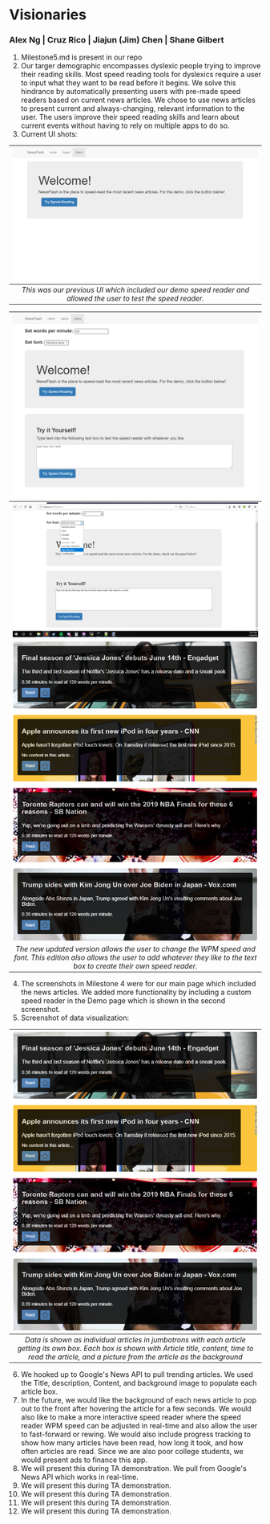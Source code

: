 # Visionaries

### Alex Ng | Cruz Rico | Jiajun (Jim) Chen | Shane Gilbert

1. Milestone5.md is present in our repo
2. Our targer demographic encompasses dyslexic people trying to improve their reading skills. Most speed reading tools for dyslexics require a user to input what they want to be read before it begins. We solve this hindrance by automatically presenting users with pre-made speed readers based on current news articles. We chose to use news articles to present current and always-changing, relevant information to the user. The users improve their speed reading skills and learn about current events without having to rely on multiple apps to do so.
3. Current UI shots:

| ![screenshot0](/Milestone%205/ui0.PNG) |
|:--:|
| *This was our previous UI which included our demo speed reader and allowed the user to test the speed reader.* |

| ![screenshot1](/Milestone%205/ui1.PNG) |
|:--:|
| ![screenshot2](/Milestone%205/ui3.PNG) |
| ![screenshot3](/Milestone%205/ui2.PNG) |
| *The new updated version allows the user to change the WPM speed and font. This edition also allows the user to add whatever they like to the text box to create their own speed reader.* |

4. The screenshots in Milestone 4 were for our main page which included the news articles. We added more functionality by including a custom speed reader in the Demo page which is shown in the second screenshot.
5. Screenshot of data visualization:

| ![screenshot0](/Milestone%205/ui2.PNG) |
|:--:|
| *Data is shown as individual articles in jumbotrons with each article getting its own box. Each box is shown with Article title, content, time to read the article, and a picture from the article as the background* |

6. We hooked up to Google's News API to pull trending articles. We used the Title, description, Content, and background image to populate each article box. 
7. In the future, we would like the background of each news article to pop out to the front after hovering the article for a few seconds. We would also like to make a more interactive speed reader where the speed reader WPM speed can be adjusted in real-time and also allow the user to fast-forward or rewing. We would also include progress tracking to show how many articles have been read, how long it took, and how often articles are read. Since we are also poor college students, we would present ads to finance this app.
8. We will present this during TA demonstration.
We pull from Google's News API which works in real-time.
9. We will present this during TA demonstration.
10. We will present this during TA demonstration.
11. We will present this during TA demonstration.
12. We will present this during TA demonstration.
